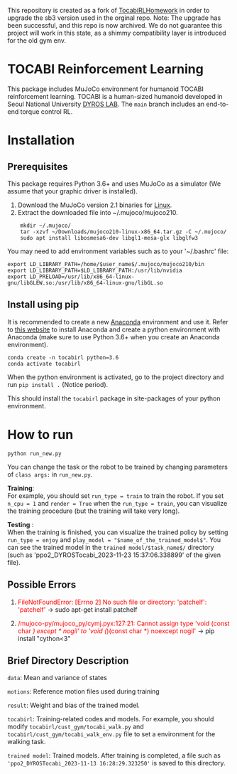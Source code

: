 This repository is created as a fork of [TocabiRLHomework](https://github.com/kdh0429/TocabiRLHomework) in order to upgrade the sb3 version used in the orginal repo.
Note: The upgrade has been successful, and this repo is now archived. We do not guarantee this project will work in this state, as a shimmy compatibility layer is introduced for the old gym env.

# TOCABI Reinforcement Learning
This package includes MuJoCo environment for humanoid TOCABI reinforcement learning. TOCABI is a human-sized humanoid developed in Seoul National University [DYROS LAB](http://dyros.snu.ac.kr/). The `main` branch includes an end-to-end torque control RL. 

# **Installation**
## **Prerequisites**
This package requires Python 3.6+ and uses MuJoCo as a simulator (We assume that your graphic driver is installed).
1. Download the MuJoCo version 2.1 binaries for [Linux](https://mujoco.org/download/mujoco210-linux-x86_64.tar.gz).
2. Extract the downloaded file into ~/.mujoco/mujoco210.
```
    mkdir ~/.mujoco/
    tar -xzvf ~/Downloads/mujoco210-linux-x86_64.tar.gz -C ~/.mujoco/
    sudo apt install libosmesa6-dev libgl1-mesa-glx libglfw3
```

You may need to add environment variables such as to your '~/.bashrc' file:

    export LD_LIBRARY_PATH=/home/$user_name$/.mujoco/mujoco210/bin
    export LD_LIBRARY_PATH=$LD_LIBRARY_PATH:/usr/lib/nvidia
    export LD_PRELOAD=/usr/lib/x86_64-linux-gnu/libGLEW.so:/usr/lib/x86_64-linux-gnu/libGL.so

## **Install using pip**

It is recommended to create a new [Anaconda](https://www.anaconda.com/download) environment and use it. Refer to [this website](https://jongsky.tistory.com/21) to install Anaconda and create a python environment with Anaconda (make sure to use Python 3.6+ when you create an Anaconda environment). 

    conda create -n tocabirl python=3.6
    conda activate tocabirl

When the python environment is activated, go to the project directory and run
`pip install .` (Notice period).

This should install the `tocabirl` package in site-packages of your python environment. 

# **How to run**
    python run_new.py

You can change the task or the robot to be trained by changing parameters of `class args:` in `run_new.py`.

**Training**:  
For example, you should set `run_type = train`  to train the robot. If you set `n_cpu = 1` and `render = True` when the `run_type = train`, you can visualize the training procedure (but the training will take very long). 

**Testing** :  
When the training is finished, you can visualize the trained policy by setting `run_type = enjoy` and `play_model = "$name_of_the_trained_model$"`. You can see the trained model in the `trained model/$task_name$/` directory (such as 'ppo2_DYROSTocabi_2023-11-23 15:37:06.338899' of the given file).

## **Possible Errors**

1) <span style="color:red">FileNotFoundError: [Errno 2] No such file or directory: 'patchelf': 'patchelf'</span> &rarr; sudo apt-get install patchelf

2) <span style="color:red">/mujoco-py/mujoco_py/cymj.pyx:127:21: Cannot assign type 'void (const char *) except * nogil' to 'void (*)(const char *) noexcept nogil'</span> &rarr; pip install "cython<3"


## Brief Directory Description
`data`: Mean and variance of states

`motions`: Reference motion files used during training

`result`: Weight and bias of the trained model.

`tocabirl`: Training-related codes and models. For example, you should modify `tocabirl/cust_gym/tocabi_walk.py` and `tocabirl/cust_gym/tocabi_walk_env.py` file to set a environment for the walking task.

`trained model`: Trained models. After training is completed, a file such as `'ppo2_DYROSTocabi_2023-11-13 16:28:29.323250'` is saved to this directory.


